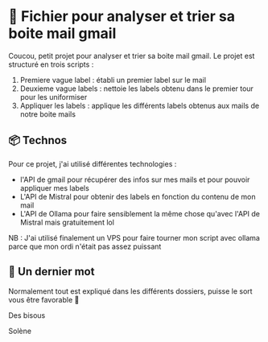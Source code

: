 # 📨 Fichier pour analyser et trier sa boite mail gmail

Coucou, petit projet pour analyser et trier sa boite mail gmail. Le projet est structuré en trois 
scripts : 
1. Premiere vague label : établi un premier label sur le mail
2. Deuxieme vague labels : nettoie les labels obtenu dans le premier tour pour les uniformiser
3. Appliquer les labels : applique les différents labels obtenus aux mails de notre boite mails

## 📦 Technos
Pour ce projet, j'ai utilisé différentes technologies : 
- l'API de gmail pour récupérer des infos sur mes mails et pour pouvoir appliquer mes labels
- L'API de Mistral pour obtenir des labels en fonction du contenu de mon mail
- L'API de Ollama pour faire sensiblement la même chose qu'avec l'API de Mistral mais gratuitement lol

NB : J'ai utilisé finalement un VPS pour faire tourner mon script avec ollama parce que mon ordi n'était pas assez puissant

## 🥡 Un dernier mot
Normalement tout est expliqué dans les différents dossiers, puisse le sort vous être favorable 🙈

Des bisous

Solène 
